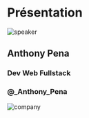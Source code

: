 <!-- .slide: class="speaker-slide" -->

# Présentation

![speaker](./assets/images/pena.a.jpg)

<h2> Anthony<span> Pena</span></h2>

### Dev Web Fullstack

<!-- .element: class="icon-rule icon-first" -->

### @\_Anthony_Pena

<!-- .element: class="icon-twitter icon-second" -->

![company](./assets/images/logo-sfeir-blanc.png)
